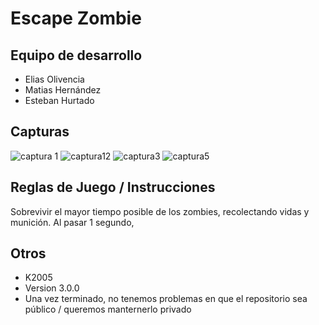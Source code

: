 # Escape Zombie

## Equipo de desarrollo

- Elias Olivencia 
- Matias Hernández
- Esteban Hurtado

## Capturas

![captura 1](https://github.com/pdepviernestm/2023-tpgame-bondiola/assets/101006860/12fa0e06-c01c-4c64-bc67-95c3f1920935)
![captura12](https://github.com/pdepviernestm/2023-tpgame-bondiola/assets/101006860/95010d17-9f88-4cf2-9779-3751ce4b4eda)
![captura3](https://github.com/pdepviernestm/2023-tpgame-bondiola/assets/101006860/beb48838-93be-4081-94ab-32edc54d803c)
![captura5](https://github.com/pdepviernestm/2023-tpgame-bondiola/assets/101006860/b4595d0a-943e-40f8-b0c6-7ec021e30e33)


## Reglas de Juego / Instrucciones

Sobrevivir el mayor tiempo posible de los zombies, recolectando vidas y munición. Al pasar 1 segundo, 


## Otros

- K2005
- Version 3.0.0
- Una vez terminado, no tenemos problemas en que el repositorio sea público / queremos manternerlo privado
